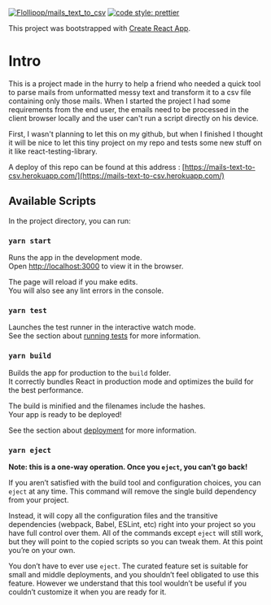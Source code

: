 
[![Flollipop/mails_text_to_csv](https://circleci.com//gh/Flollipop/mails_text_to_csv.svg?style=shield )](https://circleci.com/gh/Flollipop/mails_text_to_csv) [![code style: prettier](https://img.shields.io/badge/code_style-prettier-ff69b4.svg?style=flat-square)](https://github.com/prettier/prettier)

This project was bootstrapped with [Create React App](https://github.com/facebook/create-react-app).

# Intro

This is a project made in the hurry to help a friend who needed a quick tool to parse mails from unformatted messy text and transform it to a csv file containing only those mails.
When I started the project I had some requirements from the end user, the emails need to be processed in the client browser locally and the user can't run a script directly on his device.

First, I wasn't planning to let this on my github, but when I finished I thought it will be nice to let this tiny project on my repo and tests some new stuff on it like react-testing-library.

A deploy of this repo can be found at this address : [https://mails-text-to-csv.herokuapp.com/](https://mails-text-to-csv.herokuapp.com/)

## Available Scripts

In the project directory, you can run:

### `yarn start`

Runs the app in the development mode.<br />
Open [http://localhost:3000](http://localhost:3000) to view it in the browser.

The page will reload if you make edits.<br />
You will also see any lint errors in the console.

### `yarn test`

Launches the test runner in the interactive watch mode.<br />
See the section about [running tests](https://facebook.github.io/create-react-app/docs/running-tests) for more information.

### `yarn build`

Builds the app for production to the `build` folder.<br />
It correctly bundles React in production mode and optimizes the build for the best performance.

The build is minified and the filenames include the hashes.<br />
Your app is ready to be deployed!

See the section about [deployment](https://facebook.github.io/create-react-app/docs/deployment) for more information.

### `yarn eject`

**Note: this is a one-way operation. Once you `eject`, you can’t go back!**

If you aren’t satisfied with the build tool and configuration choices, you can `eject` at any time. This command will remove the single build dependency from your project.

Instead, it will copy all the configuration files and the transitive dependencies (webpack, Babel, ESLint, etc) right into your project so you have full control over them. All of the commands except `eject` will still work, but they will point to the copied scripts so you can tweak them. At this point you’re on your own.

You don’t have to ever use `eject`. The curated feature set is suitable for small and middle deployments, and you shouldn’t feel obligated to use this feature. However we understand that this tool wouldn’t be useful if you couldn’t customize it when you are ready for it.

